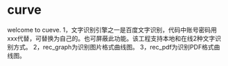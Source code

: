# curve
welcome to cueve.
1，文字识别引擎之一是百度文字识别，代码中账号密码用xxx代替，可替换为自己的。也可屏蔽此功能。该工程支持本地和在线2种文字识别方式。
2，rec_graph为识别图片格式曲线图。
3，rec_pdf为识别PDF格式曲线图。

